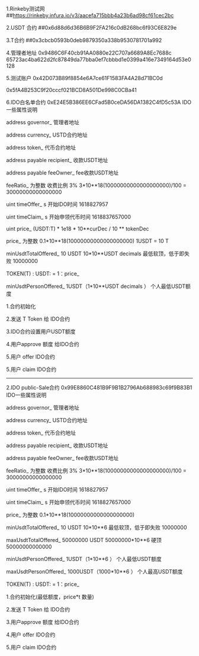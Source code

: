 1.Rinkeby测试网
##https://rinkeby.infura.io/v3/aacefa715bbb4a23b6ad98cf61cec2bc

2.USDT 合约
##0x6d88d6d36B6B9F2FA216c0dB268bc6f93C6E829e

3.T合约
##0x3cbcb0593b0deb9879350a338b9530781701a992


4.管理者地址
0x9486C6F40cb91AA0880e22C707a6689A8Ec7688c
65723ac4ba622d2fc87849da77bba0ef7cbbbd1e0399a416e7349164d53e0128

5.测试账户
0x42D073B89f8854e6A7ce61F1583FA4A28d71BC0d

0x5fA4B253C9f20cccf021BCD8A501De998C0CBa41

6.IDO白名单合约
0xE24E5B386EE6CFad5B0ceDA56DA1382C4fD5c53A
IDO一些属性说明

address governor_ 管理者地址

address currency_ USTD合约地址

address token_  代币合约地址

address payable recipient_  收款USDT地址

address payable feeOwner_  fee收款USDT地址

feeRatio_ 为整数  收费比例 3% 3*10**18(10000000000000000000)/100 =  30000000000000000
 
uint timeOffer_    s  开始IDO时间 1618827957
 
uint timeClaim_    s  开始申领代币时间  1618837657000

uint price_      (USDT:T) * 1e18  * 10**curDec / 10 ** tokenDec   
 
price_ 为整数  0.1*10**18(10000000000000000000)  1USDT = 10 T

minUsdtTotalOffered_ 10 USDT  10*10**USDT decimals 最低软顶，低于即失败 10000000

TOKEN(T) :  USDT: = 1：price_

minUsdtPersonOffered_ 1USDT（1*10**USDT decimals ）  个人最低USDT额度

1.合约初始化

2.发送 T Token  给 IDO合约

3.IDO合约设置用户USDT额度

4.用户approve 额度 给IDO合约

5.用户 offer  IDO合约

5.用户 claim  IDO合约


-----------------------------------------


2.IDO public-Sale合约
0x99E8860C481B9F9B1B2796Ab688983c69f9B83B1
IDO一些属性说明

address governor_ 管理者地址

address currency_ USTD合约地址

address token_  代币合约地址

address payable recipient_  收款USDT地址

address payable feeOwner_  fee收款USDT地址

feeRatio_ 为整数  收费比例 3% 3*10**18(10000000000000000000)/100 =  30000000000000000
 
uint timeOffer_    s  开始IDO时间 1618827957
 
uint timeClaim_    s  开始申领代币时间  1618827657000

price_ 为整数  0.1*10**18(10000000000000000000)

minUsdtTotalOffered_ 10 USDT  10*10**6 最低软顶，低于即失败 10000000

maxUsdtTotalOffered_  50000000 USDT 50000000*10**6 硬顶  50000000000000

minUsdtPersonOffered_ 1USDT（1*10**6 ）  个人最低USDT额度
 
maxUsdtPersonOffered_ 1000USDT（1000*10**6 ） 个人最高USDT额度

TOKEN(T) :  USDT: = 1：price_


1.合约初始化(最低额度，price*t 数量)

2.发送 T Token  给 IDO合约

3.用户approve 额度 给IDO合约

4.用户 offer  IDO合约

5.用户 claim  IDO合约
